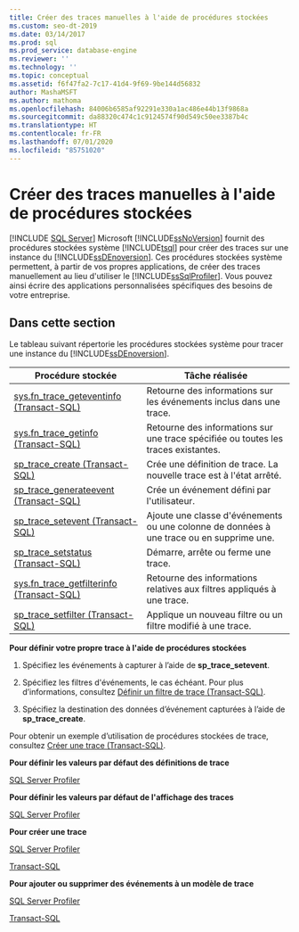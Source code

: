 ```yaml
---
title: Créer des traces manuelles à l'aide de procédures stockées
ms.custom: seo-dt-2019
ms.date: 03/14/2017
ms.prod: sql
ms.prod_service: database-engine
ms.reviewer: ''
ms.technology: ''
ms.topic: conceptual
ms.assetid: f6f47fa2-7c17-41d4-9f69-9be144d56832
author: MashaMSFT
ms.author: mathoma
ms.openlocfilehash: 84006b6585af92291e330a1ac486e44b13f9868a
ms.sourcegitcommit: da88320c474c1c9124574f90d549c50ee3387b4c
ms.translationtype: HT
ms.contentlocale: fr-FR
ms.lasthandoff: 07/01/2020
ms.locfileid: "85751020"
---
```

# <a name="create-manual-traces-using-stored-procedures"></a>Créer des traces manuelles à l'aide de procédures stockées
 [!INCLUDE [SQL Server](../../includes/applies-to-version/sqlserver.md)]
  Microsoft [!INCLUDE[ssNoVersion](../../includes/ssnoversion-md.md)] fournit des procédures stockées système [!INCLUDE[tsql](../../includes/tsql-md.md)] pour créer des traces sur une instance du [!INCLUDE[ssDEnoversion](../../includes/ssdenoversion-md.md)]. Ces procédures stockées système permettent, à partir de vos propres applications, de créer des traces manuellement au lieu d'utiliser le [!INCLUDE[ssSqlProfiler](../../includes/sssqlprofiler-md.md)]. Vous pouvez ainsi écrire des applications personnalisées spécifiques des besoins de votre entreprise.  
  
## <a name="in-this-section"></a>Dans cette section  
 Le tableau suivant répertorie les procédures stockées système pour tracer une instance du [!INCLUDE[ssDEnoversion](../../includes/ssdenoversion-md.md)].  
  
|Procédure stockée|Tâche réalisée|  
|----------------------|--------------------|  
|[sys.fn_trace_geteventinfo &#40;Transact-SQL&#41;](../../relational-databases/system-functions/sys-fn-trace-geteventinfo-transact-sql.md)|Retourne des informations sur les événements inclus dans une trace.|  
|[sys.fn_trace_getinfo &#40;Transact-SQL&#41;](../../relational-databases/system-functions/sys-fn-trace-getinfo-transact-sql.md)|Retourne des informations sur une trace spécifiée ou toutes les traces existantes.|  
|[sp_trace_create &#40;Transact-SQL&#41;](../../relational-databases/system-stored-procedures/sp-trace-create-transact-sql.md)|Crée une définition de trace. La nouvelle trace est à l'état arrêté.|  
|[sp_trace_generateevent &#40;Transact-SQL&#41;](../../relational-databases/system-stored-procedures/sp-trace-generateevent-transact-sql.md)|Crée un événement défini par l'utilisateur.|  
|[sp_trace_setevent &#40;Transact-SQL&#41;](../../relational-databases/system-stored-procedures/sp-trace-setevent-transact-sql.md)|Ajoute une classe d'événements ou une colonne de données à une trace ou en supprime une.|  
|[sp_trace_setstatus &#40;Transact-SQL&#41;](../../relational-databases/system-stored-procedures/sp-trace-setstatus-transact-sql.md)|Démarre, arrête ou ferme une trace.|  
|[sys.fn_trace_getfilterinfo &#40;Transact-SQL&#41;](../../relational-databases/system-functions/sys-fn-trace-getfilterinfo-transact-sql.md)|Retourne des informations relatives aux filtres appliqués à une trace.|  
|[sp_trace_setfilter &#40;Transact-SQL&#41;](../../relational-databases/system-stored-procedures/sp-trace-setfilter-transact-sql.md)|Applique un nouveau filtre ou un filtre modifié à une trace.|  
  
 **Pour définir votre propre trace à l'aide de procédures stockées**  
  
1.  Spécifiez les événements à capturer à l’aide de **sp_trace_setevent**.  
  
2.  Spécifiez les filtres d'événements, le cas échéant. Pour plus d’informations, consultez [Définir un filtre de trace &#40;Transact-SQL&#41;](../../relational-databases/sql-trace/set-a-trace-filter-transact-sql.md).  
  
3.  Spécifiez la destination des données d’événement capturées à l’aide de **sp_trace_create**.  

 Pour obtenir un exemple d’utilisation de procédures stockées de trace, consultez [Créer une trace &#40;Transact-SQL&#41;](../../relational-databases/sql-trace/create-a-trace-transact-sql.md).  
  
 **Pour définir les valeurs par défaut des définitions de trace**  
  
 [SQL Server Profiler](../../tools/sql-server-profiler/set-trace-definition-defaults-sql-server-profiler.md)  
  
 **Pour définir les valeurs par défaut de l'affichage des traces**  
  
 [SQL Server Profiler](../../tools/sql-server-profiler/set-trace-display-defaults-sql-server-profiler.md)  
  
 **Pour créer une trace**  
  
 [SQL Server Profiler](../../tools/sql-server-profiler/create-a-trace-sql-server-profiler.md)  
  
 [Transact-SQL](../../relational-databases/sql-trace/create-a-trace-transact-sql.md)  
  
 **Pour ajouter ou supprimer des événements à un modèle de trace**  
  
 [SQL Server Profiler](../../tools/sql-server-profiler/specify-events-and-data-columns-for-a-trace-file-sql-server-profiler.md)  
  
 [Transact-SQL](../../relational-databases/system-stored-procedures/sp-trace-setevent-transact-sql.md)  
  
  

